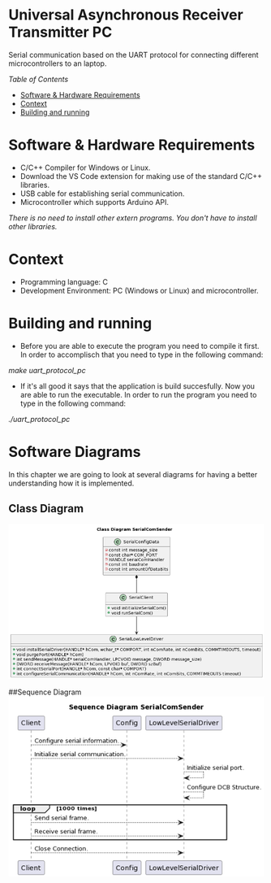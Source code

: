# Universal Asynchronous Receiver Transmitter PC
Serial communication based on the UART protocol for connecting different microcontrollers to an laptop. 

*Table of Contents*

- [Software & Hardware Requirements](#software--hardware-requirementssoftware-&-hardware-requirements)
- [Context](#context)
- [Building and running](#building-and-running)

# Software & Hardware Requirements

* C/C++ Compiler for Windows or Linux.
* Download the VS Code extension for making use of the standard C/C++ libraries.
* USB cable for establishing serial communication.
* Microcontroller which supports Arduino API.

*There is no need to install other extern programs. You don't have to install other libraries.*

# Context
* Programming language: C
* Development Environment: PC (Windows or Linux) and microcontroller.

# Building and running

* Before you are able to execute the program you need to compile it first. In order to accomplisch that you need to type in the following command:

*make uart_protocol_pc*

* If it's all good it says that the application is build succesfully. Now you are able to run the executable. In order to run the program you need to type in the following command:

*./uart_protocol_pc*

# Software Diagrams 
In this chapter we are going to look at several diagrams for having a better understanding how it is implemented.

## Class Diagram
![Class Diagram](resources/media/class_diagram_serial_com_sender.png)

##Sequence Diagram
![Sequence Diagram](resources/media/sequence_diagram_serial_com_sender.png)

